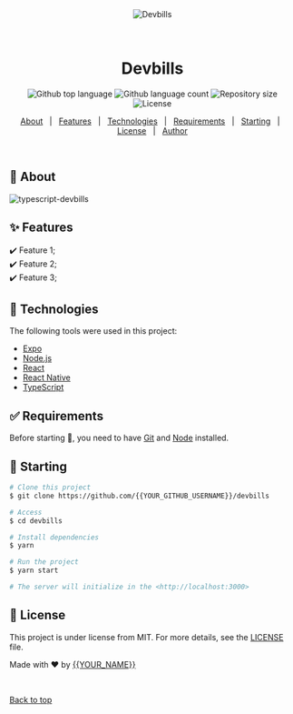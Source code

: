 <div align="center" id="top"> 
  <img src="./.github/app.gif" alt="Devbills" />

&#xa0;

  <!-- <a href="https://devbills.netlify.app">Demo</a> -->
</div>

<h1 align="center">Devbills</h1>

<p align="center">
  <img alt="Github top language" src="https://img.shields.io/github/languages/top/{{YOUR_GITHUB_USERNAME}}/devbills?color=56BEB8">

  <img alt="Github language count" src="https://img.shields.io/github/languages/count/{{YOUR_GITHUB_USERNAME}}/devbills?color=56BEB8">

  <img alt="Repository size" src="https://img.shields.io/github/repo-size/{{YOUR_GITHUB_USERNAME}}/devbills?color=56BEB8">

  <img alt="License" src="https://img.shields.io/github/license/{{YOUR_GITHUB_USERNAME}}/devbills?color=56BEB8">

  <!-- <img alt="Github issues" src="https://img.shields.io/github/issues/{{YOUR_GITHUB_USERNAME}}/devbills?color=56BEB8" /> -->

  <!-- <img alt="Github forks" src="https://img.shields.io/github/forks/{{YOUR_GITHUB_USERNAME}}/devbills?color=56BEB8" /> -->

  <!-- <img alt="Github stars" src="https://img.shields.io/github/stars/{{YOUR_GITHUB_USERNAME}}/devbills?color=56BEB8" /> -->
</p>

<!-- Status -->

<!-- <h4 align="center">
	🚧  Devbills 🚀 Under construction...  🚧
</h4>

<hr> -->

<p align="center">
  <a href="#dart-about">About</a> &#xa0; | &#xa0; 
  <a href="#sparkles-features">Features</a> &#xa0; | &#xa0;
  <a href="#rocket-technologies">Technologies</a> &#xa0; | &#xa0;
  <a href="#white_check_mark-requirements">Requirements</a> &#xa0; | &#xa0;
  <a href="#checkered_flag-starting">Starting</a> &#xa0; | &#xa0;
  <a href="#memo-license">License</a> &#xa0; | &#xa0;
  <a href="https://github.com/{{YOUR_GITHUB_USERNAME}}" target="_blank">Author</a>
</p>

<br>

## :dart: About

![typescript-devbills](https://github.com/viniciusfonsecapr/Devbills/assets/87347314/dc578518-ec7d-49b2-bba4-3c7ad3505555)


## :sparkles: Features

:heavy_check_mark: Feature 1;\
:heavy_check_mark: Feature 2;\
:heavy_check_mark: Feature 3;

## :rocket: Technologies

The following tools were used in this project:

- [Expo](https://expo.io/)
- [Node.js](https://nodejs.org/en/)
- [React](https://pt-br.reactjs.org/)
- [React Native](https://reactnative.dev/)
- [TypeScript](https://www.typescriptlang.org/)

## :white_check_mark: Requirements

Before starting :checkered_flag:, you need to have [Git](https://git-scm.com) and [Node](https://nodejs.org/en/) installed.

## :checkered_flag: Starting

```bash
# Clone this project
$ git clone https://github.com/{{YOUR_GITHUB_USERNAME}}/devbills

# Access
$ cd devbills

# Install dependencies
$ yarn

# Run the project
$ yarn start

# The server will initialize in the <http://localhost:3000>
```

## :memo: License

This project is under license from MIT. For more details, see the [LICENSE](LICENSE.md) file.

Made with :heart: by <a href="https://github.com/{{YOUR_GITHUB_USERNAME}}" target="_blank">{{YOUR_NAME}}</a>

&#xa0;

<a href="#top">Back to top</a>
